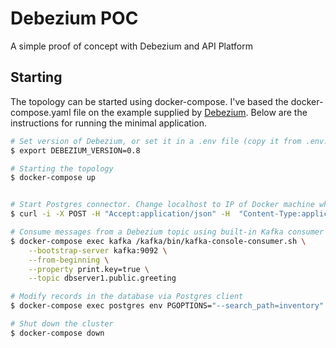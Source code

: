 # Debezium POC

A simple proof of concept with Debezium and API Platform

## Starting

The topology can be started using docker-compose.
I've based the docker-compose.yaml file on the example supplied by [Debezium](https://github.com/debezium/debezium-examples/blob/master/tutorial/docker-compose-postgres.yaml).
Below are the instructions for running the minimal application.

```bash
# Set version of Debezium, or set it in a .env file (copy it from .env.dist)
$ export DEBEZIUM_VERSION=0.8

# Starting the topology
$ docker-compose up


# Start Postgres connector. Change localhost to IP of Docker machine when using that
$ curl -i -X POST -H "Accept:application/json" -H  "Content-Type:application/json" http://localhost:8083/connectors/ -d @register-postgres.json

# Consume messages from a Debezium topic using built-in Kafka consumer
$ docker-compose exec kafka /kafka/bin/kafka-console-consumer.sh \
    --bootstrap-server kafka:9092 \
    --from-beginning \
    --property print.key=true \
    --topic dbserver1.public.greeting

# Modify records in the database via Postgres client
$ docker-compose exec postgres env PGOPTIONS="--search_path=inventory" bash -c 'psql -U $POSTGRES_USER postgres'

# Shut down the cluster
$ docker-compose down
```
